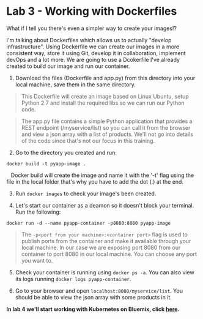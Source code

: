 # Lab 3 - Working with Dockerfiles
What if I tell you there's even a simpler way to create your images!?

I'm talking about Dockerfiles which allows us to actually "develop infrastructure". Using Dockerfile we can create our images in a more consistent way, store it using Git, develop it in collaboration, implement devOps and a lot more.
We are going to use a Dcokerfile I've already created to build our image and run our container.

1. Download the files (Dockerfile and app.py) from this directory into your local machine, save them in the same directory.
>This Dockerfile will create an image based on Linux Ubuntu, setup Python 2.7 and install the required libs so we can run our Python code.

>The app.py file contains a simple Python application that provides a REST endpoint (/myservice/list) so you can call it from the browser and view a json array with a list of products. We'll not go into details of the code since that's not our focus in this training.

2. Go to the directory you created and run:
```
docker build -t pyapp-image .
```
&nbsp;&nbsp;&nbsp;Docker build will create the image and name it with the '-t' flag using the file in the local folder that's why you have to add the dot (.) at the end.

3. Run `docker images` to check your image's been created.

4. Let's start our container as a deamon so it doesn't block your terminal. Run the following:
```
docker run -d --name pyapp-container -p8080:8080 pyapp-image
```
>The `-p<port from your machine>:<container port>` flag is used to publish ports from the container and make it available through your local machine. In our case we are exposing port 8080 from our container to port 8080 in our local machine. You can choose any port you want to.

5. Check your container is running using `docker ps -a`. You can also view its logs running `docker logs pyapp-container`.

6. Go to your browser and open `localhost:8080/myservice/list`. You should be able to view the json array with some products in it.

**In lab 4 we'll start working with Kubernetes on Bluemix, click [here](https://github.com/brunocfnba/docker-kubernetes-workshop/tree/master/lab4).**
